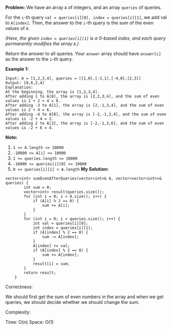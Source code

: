 **Problem:**
We have an array `A` of integers, and an array `queries` of queries.

For the `i`-th query `val = queries[i][0], index = queries[i][1]`, we add val to `A[index]`. Then, the answer to the `i`-th query is the sum of the even values of `A`.

*(Here, the given `index = queries[i][1]` is a 0-based index, and each query permanently modifies the array `A`.)*

Return the answer to all queries. Your `answer` array should have `answer[i]` as the answer to the `i`-th query.

 

**Example 1:**

```
Input: A = [1,2,3,4], queries = [[1,0],[-3,1],[-4,0],[2,3]]
Output: [8,6,2,4]
Explanation: 
At the beginning, the array is [1,2,3,4].
After adding 1 to A[0], the array is [2,2,3,4], and the sum of even values is 2 + 2 + 4 = 8.
After adding -3 to A[1], the array is [2,-1,3,4], and the sum of even values is 2 + 4 = 6.
After adding -4 to A[0], the array is [-2,-1,3,4], and the sum of even values is -2 + 4 = 2.
After adding 2 to A[3], the array is [-2,-1,3,6], and the sum of even values is -2 + 6 = 4.
```

 

**Note:**

1. `1 <= A.length <= 10000`
2. `-10000 <= A[i] <= 10000`
3. `1 <= queries.length <= 10000`
4. `-10000 <= queries[i][0] <= 10000`
5. `0 <= queries[i][1] < A.length`
**My Solution:**
```
vector<int> sumEvenAfterQueries(vector<int>& A, vector<vector<int>>& queries) {
        int sum = 0;
        vector<int> result(queries.size());
        for (int i = 0; i < A.size(); i++) {
            if (A[i] % 2 == 0) {
                sum += A[i];
            }
        }
        for (int i = 0; i < queries.size(); i++) {
            int val = queries[i][0];
            int index = queries[i][1];
            if (A[index] % 2 == 0) {
                sum -= A[index];
            }
            A[index] += val;
            if (A[index] % 2 == 0) {
                sum += A[index];
            }
            result[i] = sum;
        }
        return result;
    }
```
Correctness:

We should first get the sum of even numbers in the array and when we get queries, we should decide whether we should change the sum.

Complexity:

Time: O(n)
Space: O(1)